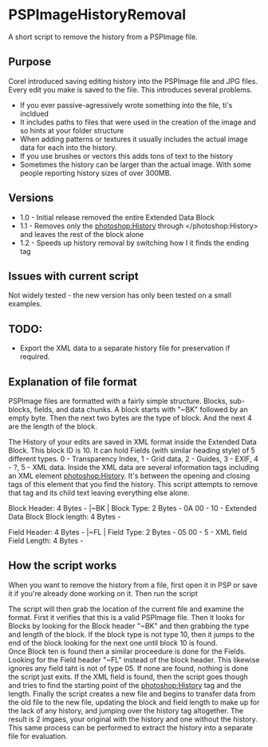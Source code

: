# PSPImageHistoryRemoval
A short script to remove the history from a PSPImage file.  

## Purpose
Corel introduced saving editing history into the PSPImage file and JPG files.  Every edit you make is saved to the file.  This introduces several problems.
* If you ever passive-agressively wrote something into the file, ti's incldued
* It includes paths to files that were used in the creation of the image and so hints at your folder structure
* When adding patterns or textures it usually includes the actual image data for each into the history.
* If you use brushes or vectors this adds tons of text to the history
* Sometimes the history can be larger than the actual image.  With some people reporting history sizes of over 300MB.

## Versions
* 1.0 - Initial release removed the entire Extended Data Block
* 1.1 - Removes only the <photoshop:History> through </photoshop:History> and leaves the rest of the block alone
* 1.2 - Speeds up history removal by switching how I it finds the ending tag

## Issues with current script
Not widely tested - the new version has only been tested on a small examples.

## TODO:
* Export the XML data to a separate history file for preservation if required.


## Explanation of file format
PSPImage files are formatted with a fairly simple structure.  Blocks, sub-blocks, fields, and data chunks.
A block starts with "~BK" followed by an empty byte.  Then the next two bytes are the type of block.  And the next 4 are the length of the block.

The History of your edits are saved in XML format inside the Extended Data Block.  This block ID is 10.  It can hold Fields (with similar heading style) of 5 different types.  0 - Transparency Index, 1 - Grid data, 2 - Guides, 3 - EXIF, 4 - ?, 5 - XML data.  Inside the XML data are several information tags including an XML element <photoshop:History>.  It's between the opening and closing tags of this element that you find the history.  This script attempts to remove that tag and its child text leaving everything else alone.

Block Header: 4 Bytes - |~BK |
Block Type: 2 Bytes - 0A 00 - 10 - Extended Data Block
Block length: 4 Bytes - 

Field Header: 4 Bytes - |~FL |
Field Type: 2 Bytes - 05 00 - 5 - XML field
Field Length: 4 Bytes - 

## How the script works
When you want to remove the history from a file, first open it in PSP or save it if you're already done working on it.
Then run the script

The script will then grab the location of the current file and examine the format.  First it verifies that this is a valid PSPImage file.  Then it looks for Blocks by looking for the Block header "~BK" and then grabbing the type and length of the block.  If the block type is not type 10, then it jumps to the end of the block looking for the next one until block 10 is found.  
Once Block ten is found then a similar proceedure is done for the Fields.  Looking for the Field header "~FL" instead of the block header.  This likewise ignores any field taht is not of type 05.  If none are found, nothing is done the script just exits.
If the XML field is found, then the script goes though and tries to find the starting point of the <photoshop:History> tag and the length.
Finally the script creates a new file and begins to transfer data from the old file to the new file, updating the block and field length to make up for the lack of any history, and jumping over the history tag altogether.
The result is 2 imgaes, your original with the history and one without the history.
This same process can be performed to extract the history into a separate file for evaluation.
